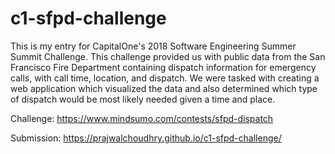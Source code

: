 # c1-sfpd-challenge
This is my entry for CapitalOne's 2018 Software Engineering Summer Summit Challenge. This challenge provided us with public data from the San Francisco Fire Department containing dispatch information for emergency calls, with call time, location, and dispatch. We were tasked with creating a web application which visualized the data and also determined which type of dispatch would be most likely needed given a time and place. 

Challenge: https://www.mindsumo.com/contests/sfpd-dispatch

Submission: https://prajwalchoudhry.github.io/c1-sfpd-challenge/


